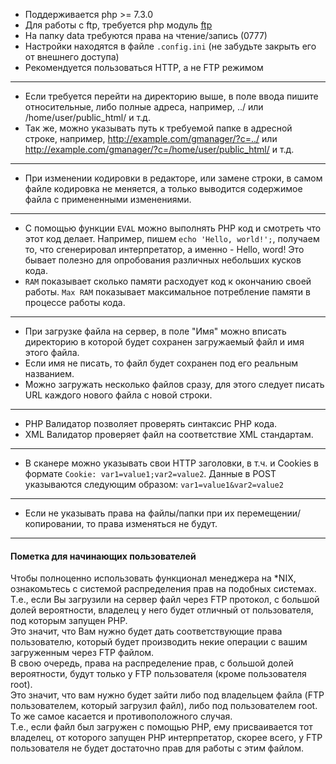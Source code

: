 - Поддерживается php >= 7.3.0
- Для работы с ftp, требуется php модуль  [ftp](https://php.net/ftp)
- На папку data требуются права на чтение/запись (0777)
- Настройки находятся в файле `.config.ini` (не забудьте закрыть его от внешнего доступа)
- Рекомендуется пользоваться HTTP, а не FTP режимом
---
- Если требуется перейти на директорию выше, в поле ввода пишите относительные, либо полные адреса, например, ../ или /home/user/public_html/ и т.д.
- Так же, можно указывать путь к требуемой папке в адресной строке, например, http://example.com/gmanager/?c=../ или http://example.com/gmanager/?c=/home/user/public_html/ и т.д.
---
- При изменении кодировки в редакторе, или замене строки, в самом файле кодировка не меняется, а только выводится содержимое файла с примененными изменениями.
---
- C помощью функции `EVAL` можно выполнять PHP код и смотреть что этот код делает. Например, пишем `echo 'Hello, world!';`, получаем то, что сгенерировал интерпретатор, а именно - Hello, word! Это бывает полезно для опробования различных небольших кусков кода.
- `RAM` показывает сколько памяти расходует код к окончанию своей работы. `Max RAM` показывает максимальное потребление памяти в процессе работы кода.
---
- При загрузке файла на сервер, в поле "Имя" можно вписать директорию в которой будет сохранен загружаемый файл и имя этого файла.
- Если имя не писать, то файл будет сохранен под его реальным названием.
- Можно загружать несколько файлов сразу, для этого следует писать URL каждого нового файла с новой строки.
---
- PHP Валидатор позволяет проверять синтаксис PHP кода.
- XML Валидатор проверяет файл на соответствие XML стандартам.
---
- В сканере можно указывать свои HTTP заголовки, в т.ч. и Cookies в формате `Cookie: var1=value1;var2=value2`. Данные в POST указываются следующим образом: `var1=value1&var2=value2`
---
- Если не указывать права на файлы/папки при их перемещении/копировании, то права изменяться не будут.


---
#### Пометка для начинающих пользователей

Чтобы полноценно использовать функционал менеджера на *NIX, ознакомьтесь с системой распределения прав на подобных системах.  
Т.е., если Вы загрузили на сервер файл через FTP протокол, с большой долей вероятности, владелец у него будет отличный от пользователя, под которым запущен PHP.  
Это значит, что Вам нужно будет дать соответствующие права пользователю, который будет производить некие операции с вашим загруженным через FTP файлом.  
В свою очередь, права на распределение прав, с большой долей вероятности, будут только у FTP пользователя (кроме пользователя root).  
Это значит, что вам нужно будет зайти либо под владельцем файла (FTP пользователем, который загрузил файл), либо под пользователем root.  
То же самое касается и противоположного случая.  
Т.е., если файл был загружен с помощью PHP, ему присваивается тот владелец, от которого запущен PHP интерпретатор, скорее всего, у FTP пользователя не будет достаточно прав для работы с этим файлом.  
